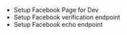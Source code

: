  - Setup Facebook Page for Dev
 - Setup Facebook verification endpoint
 - Setup Facebook echo endpoint
